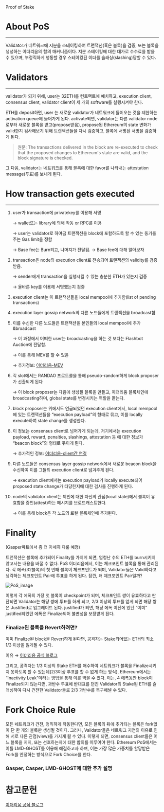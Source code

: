 Proof of Stake

# About PoS

---

Validator가 네트워크에 지분을 스테이킹하여 트랜잭션(혹은 블록)을 검증, 또는 블록을 생성하는 이더리움의 합의 매커니즘이다. 지분 스테이킹에 대한 대가로 수수료를 받을 수 있으며, 부정직하게 행동할 경우 스테이킹된 이더를 슬래싱(slashing)당할 수 있다.

# Validators

---

validator가 되기 위해, user는 32ETH를 컨트랙트에 예치하고, execution client, consensus client, validator client이 세 개의 software를 실행시켜야 한다.

ETH를 deposit하면, user 는 새로운 validator가 네트워크에 들어오는 것을 제한하는 activation queue에 들어가게 된다. activate되면, validator는 다른 validator node로부터 새로운 블록을 받고(propose받음), propose된 Ethereum의 state 변화가 valid한지 검사해보기 위해 트랜잭션들을 다시 검증하고, 블록에 서명된 서명을 검증하게 된다.

> 원문: The transactions delivered in the block are re-executed to check that the proposed changes to Ethereum's state are valid, and the block signature is checked.

그 다음, validator는 네트워크를 통해 블록에 대한 favor를 나타내는 attestation message(투표)를 보내게 된다.

# How transaction gets executed

---

1. user가 transaction에 privatekey를 이용해 서명

   → wallet또는 library에 의해 작동 or RPC를 이용

   → user는 validator로 하여금 트랜잭션을 block에 포함하도록 할 수 있는 동기를 주는 Gas limit을 정함

   → Base fee는 Burn되고, 나머지가 전달됨. → Base fee에 대해 알아보자

2. transaction은 node의 execution client로 전송되어 트랜잭션의 validity를 검증받음.

   → sender에게 transaction을 실행시킬 수 있는 충분한 ETH가 있는지 검증

   → 올바른 key를 이용해 서명했는지 검증

3. execution client는 이 트랜잭션들을 local mempool에 추가함(list of pending transactions)
4. execution layer gossip network의 다른 노드들에게 트랜잭션을 broadcast함
5. 이를 수신한 다른 노드들은 트랜잭션을 본인들의 local mempool에 추가&broadcast

   → 이 과정에서 어떠한 user는 broadcasting을 하는 것 보다는 Flashbot Auction에 전달함.

   → 이를 통해 MEV를 할 수 있음

   → 추가정보: [이더리움-MEV](https://ethereum.org/en/developers/docs/mev/#mev-extraction)

6. 각 slot에서는 RANDAO 프로토콜을 통해 pseudo-random하게 block proposer가 선출되게 된다

   → 이 block proposer는 다음에 생성될 블록을 만들고, 이더리움 블록체인에 broadcasting하며, global state를 변경시키는 역할을 맡는다.

7. block proposer는 위에서도 언급되었던 execution client에서, local mempool에 있는 트랜잭션들을 “execution payload”의 형태로 묶고, 이를 locally execute하여 state change를 생성한다.
8. 이 정보는 consensus client로 넘어가게 되는데, 거기에서는 execution payload, reward, penalties, slashings, attestation 등 에 대한 정보가 “beacon block”의 형태로 묶이게 된다.

   → 추가적인 정보: [이더리움-client간 연결](https://ethereum.org/en/developers/docs/networking-layer/#connecting-clients)

9. 다른 노드들은 consensus layer gossip network에서 새로운 beacon block을 수신하여 이를 그들의 execution client로 넘겨주게 된다.

   → execution client에서는 execution payload가 locally execute되어 proposed state change가 타당한지에 대한 검사를 진행하게 된다.

10. node의 validator client는 체인에 대한 자신의 관점(local state)에서 블록이 유효함을 증언(attest)하는 메시지를 브로드캐스트한다.

    → 이를 통해 block은 각 노드의 로컬 블록체인에 추가된다.

# Finality

(Gasper파트에서 좀 더 자세히 다룰 예정)

트랜잭션은 블록에 추가되어 Finality를 가지게 되면, 엄청난 수의 ETH를 burn시키지 않고서는 내용을 바꿀 수 없다. PoS 이더리움에서, 이는 체크포인트 블록을 통해 관리된다. 각 에폭(32블록)의 첫 번째 블록이 체크포인트가 되며, Validator들은 Valid하다고 생각하는 체크포인트 Pair에 투표를 하게 된다. 잠깐, 왜 체크포인트 Pair일까?

![PoS_image](https://github.com/Blog-chain/v1/tree/main/embed/img/PoS_explain.png)

이렇게 각 에폭의 가장 첫 블록이 checkpoint가 되며, 체크포인트 쌍이 유효하다고 판단되면 Validator는 해당 쌍에 투표를 하게 되고, 2/3 이상의 투표를 얻게 되면 해당 쌍은 Justified로 업그레이드 된다. justified가 되면, 해당 에폭 이전에 있던 “이미” justified되었던 에폭은 Finalize되어 불변성을 보장받게 된다.

### Finalize된 블록을 Revert하려면?

이미 Finalize된 block을 Revert하게 된다면, 공격자는 Stake되어있는 ETH의 최소 1/3 이상을 잃게될 수 있다.

이유 → [이더리움 공식 블로그](https://blog.ethereum.org/2016/05/09/on-settlement-finality/)

그리고, 공격자는 1/3 이상의 Stake ETH를 매수하여 네트워크가 블록을 Finalize시키지 못하도록 할 수 있는데(2/3이상 투표를 할 수 없게 하는 방식), Ethereum에서는 “Inactivity Leak”이라는 방법을 통해 이를 막을 수 있다. 이는, 4 에폭동안 block이 Finalize되지 않는다면, 과반수 투표에 반대표를 던진 Validator의 Stake된 ETH를 슬래싱하여 다시 건전한 Validator들로 2/3 과반수를 복구해낼 수 있다.

# Fork Choice Rule

모든 네트워크가 건전, 정직하게 작동한다면, 모든 블록의 뒤에 추가되는 블록은 fork없이 단 한 개의 블록만 생성될 것이다. 그러나, Validator들은 네트워크 지연의 이유로 인해 서로 다른 관점(view)를 가지게 될 수 있다. 이렇게 되면, consensus client들은 어느 블록을 지지, 또는 선호하는지에 대한 합의를 이루어야 한다. Ethereum PoS에서는 이를 LMD-GHOST를 이용해 해결하고자 하며, 이는 가장 많은 가중치를 할당받은 Fork를 인정하는 방식으로 Fork Choice를 한다.

### Gasper, Casper, LMD-GHOST에 대한 추가 설명

# 참고문헌

[이더리움 공식 블로그](https://ethereum.org/en/developers/docs/consensus-mechanisms/pos/)
